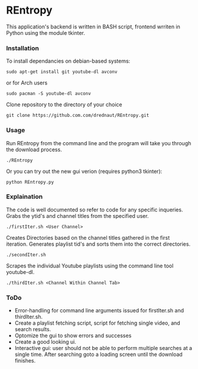 # REntropy

This application's backend is written in BASH script, frontend wrriten in Python using the module  tkinter.

### Installation
To install dependancies on debian-based systems:
```
sudo apt-get install git youtube-dl avconv
```
or for Arch users
```
sudo pacman -S youtube-dl avconv
```
Clone repository to the directory of your choice
```
git clone https://github.com.com/drednaut/REntropy.git 
```

### Usage
Run REntropy from the command line and the program will take you through the download process.
```
./REntropy
```
Or you can try out the new gui verion (requires python3 tkinter):
```
python REntropy.py
```
### Explaination
The code is well documented so refer to code for any specific inqueries.
Grabs the ytid's and channel titles from the specified user.
```
./firstIter.sh <User Channel>
```
Creates Directories based on the channel titles gathered in the first iteration.
Generates playlist tid's and sorts them into the correct directories.
```
./secondIter.sh
```
Scrapes the individual Youtube playlists using the command line tool youtube-dl.
```
./thirdIter.sh <Channel Within Channel Tab>
```

### ToDo
- Error-handling for command line arguments issued for firstIter.sh and thirdIter.sh.
- Create a playlist fetching script, script for fetching single video, and search results.
- Optomize the gui to show errors and successes
- Create a good looking ui.
- Interactive gui: user should not be able to perform multiple searches at a single time. After searching goto a loading screen until the download finishes.
